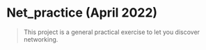 # Net_practice (April 2022)

> This project is a general practical exercise to let you discover networking.
